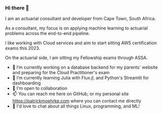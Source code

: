 ### Hi there 👋

I am an actuarial consultant and developer from Cape Town, South Africa. 

As a consultant, my focus is on applying machine learning to actuarial problems across the end-to-end pipeline.

I like working with Cloud services and aim to start sitting AWS certification exams this 2023.

On the actuarial side, I am sitting my Fellowship exams through ASSA.

- 🔭 I’m currently working on a database backend for my parents' website and preparing for the Cloud Practitioner's exam
- 🌱 I’m currently learning Julia with Flux.jl, and Python's Streamlit for dashboarding
- 👯 I'm open to collaboration
- 📫 You can reach me here on GitHub; or my personal site https://patrickmoehrke.com where you can contact me directly
- 💬 I'd love to chat about all things Linux, programming, and ML!

<!--
**patrickm663/patrickm663** is a ✨ _special_ ✨ repository because its `README.md` (this file) appears on your GitHub profile.

Here are some ideas to get you started:

- 🔭 I’m currently working on ...
- 🌱 I’m currently learning ...
- 👯 I’m looking to collaborate on ...
- 🤔 I’m looking for help with ...
- 💬 Ask me about ...
- 📫 How to reach me: ...
- 😄 Pronouns: ...
- ⚡ Fun fact: ...
-->

